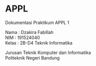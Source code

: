 # APPL
Dokumentasi Praktikum APPL 1  

Nama : Dzakira Fabillah  
NIM : 191524040    
Kelas : 2B-D4 Teknik Informatika  

Jurusan Teknik Komputer dan Informatika  
Politeknik Negeri Bandung  

